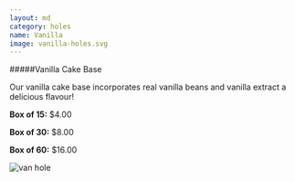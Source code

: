 ```yaml
---
layout: md
category: holes
name: Vanilla
image: vanilla-holes.svg
---
```


#####Vanilla Cake Base

Our vanilla cake base incorporates real vanilla beans and vanilla extract a delicious flavour!

**Box of 15:** $4.00

**Box of 30:** $8.00

**Box of 60:** $16.00

![van hole]({{site.baseurl}}/images/vanilla-holes.svg)